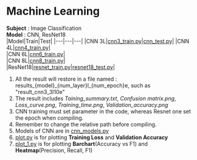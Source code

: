 # Machine Learning
**Subject** : Image Classification  
**Model** : CNN, ResNet18  
|Model|Train|Test|
|---|---|---|
|CNN 3L|[cnn3_train.py](https://github.com/Demigodd28/ML/blob/main/cnn3_train.py)|[cnn_test.py](https://github.com/Demigodd28/ML/blob/main/cnn_test.py)|
|CNN 4L|[cnn4_train.py](https://github.com/Demigodd28/ML/blob/main/cnn4_train.py)|  
|CNN 6L|[cnn6_train.py](https://github.com/Demigodd28/ML/blob/main/cnn6_train.py)|  
|CNN 8L|[cnn8_train.py](https://github.com/Demigodd28/ML/blob/main/cnn8_train.py)|  
|ResNet18|[resnet_train.py](https://github.com/Demigodd28/ML/blob/main/resnet_train.py)|[resnet18_test.py](https://github.com/Demigodd28/ML/blob/main/resnet18_test.py)|  

1. All the result will restore in a file named : results\_{model}\_{num_layer}l\_{num_epoch}e, such as "result_cnn3_3l10e"  
2. The result includes *Taining_summary.txt*, *Confusion matrix.png*, *Loss_curve.png*, *Training_time.png*, *Validation_accuracy.png*
3. CNN training must set parameter in the code, whereas Resnet one set the epoch when compiling.  
4. Remember to change the  relative path before compiling.  
5. Models of CNN are in [cnn_models.py](https://github.com/Demigodd28/ML/blob/main/cnn_models.py)
6. [plot.py](https://github.com/Demigodd28/ML/blob/main/plot.py) is for plotting **Training Loss** and **Validation Accuracy**
7. [plot_1.py](https://github.com/Demigodd28/ML/blob/main/plot_1.py) is for plotting **Barchart**(Accuracy vs F1) and **Heatmap**(Precision, Recall, F1)



